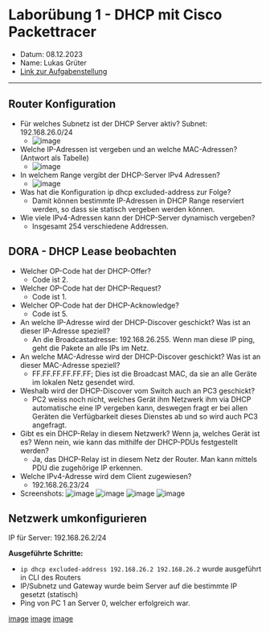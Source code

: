 # Laborübung 1 - DHCP mit Cisco Packettracer

 - Datum: 08.12.2023
 - Name: Lukas Grüter
 - [Link zur Aufgabenstellung](https://gitlab.com/alptbz/m123/-/blob/main/05_DHCP/DHCP_PacketTracer/01_DHCP.md?classId=9ba60267-a232-4ef1-8383-77bdea5d9bdf)

---

## Router Konfiguration

 - Für welches Subnetz ist der DHCP Server aktiv? Subnet: 192.168.26.0/24
   - ![image](DHCP-Pool.png)
 - Welche IP-Adressen ist vergeben und an welche MAC-Adressen? (Antwort als Tabelle)
   - ![image](DHCP-Binding.png)
 - In welchem Range vergibt der DHCP-Server IPv4 Adressen?
   - ![image](DHCP-Range.png)
 - Was hat die Konfiguration ip dhcp excluded-address zur Folge?
   - Damit können bestimmte IP-Adressen in DHCP Range reserviert werden, so dass sie statisch vergeben werden können.
 - Wie viele IPv4-Adressen kann der DHCP-Server dynamisch vergeben?
   - Insgesamt 254 verschiedene Addressen.
   
## DORA - DHCP Lease beobachten

 - Welcher OP-Code hat der DHCP-Offer?
   - Code ist 2.
 - Welcher OP-Code hat der DHCP-Request?
   - Code ist 1.
 - Welcher OP-Code hat der DHCP-Acknowledge?
   - Code ist 5.
 - An welche IP-Adresse wird der DHCP-Discover geschickt? Was ist an dieser IP-Adresse speziell?
   - An die Broadcastadresse: 192.168.26.255. Wenn man diese IP ping, geht die Pakete an alle IPs im Netz.
 - An welche MAC-Adresse wird der DHCP-Discover geschickt? Was ist an dieser MAC-Adresse speziell?
   - FF.FF.FF.FF.FF.FF; Dies ist die Broadcast MAC, da sie an alle Geräte im lokalen Netz gesendet wird.
 - Weshalb wird der DHCP-Discover vom Switch auch an PC3 geschickt?
   - PC2 weiss noch nicht, welches Gerät ihm Netzwerk ihm via DHCP automatische eine IP vergeben kann, deswegen fragt er bei allen Geräten die Verfügbarkeit dieses Dienstes ab und so wird auch PC3 angefragt.
 - Gibt es ein DHCP-Relay in diesem Netzwerk? Wenn ja, welches Gerät ist es? Wenn nein, wie kann das mithilfe der DHCP-PDUs festgestellt werden?
   - Ja, das DHCP-Relay ist in diesem Netz der Router. Man kann mittels PDU die zugehörige IP erkennen.
 - Welche IPv4-Adresse wird dem Client zugewiesen?
   - 192.168.26.23/24
 - Screenshots:
 ![image](DHCP-Discover.png)
 ![image](DHCP-Offer.png)
 ![image](DHCP-Request.jpg)
 ![image](DHCP-ACK.jpg)
 
## Netzwerk umkonfigurieren
 
IP für Server: 192.168.26.2/24

**Ausgeführte Schritte:**

 - ```ip dhcp excluded-address 192.168.26.2 192.168.26.2``` wurde ausgeführt in CLI des Routers
 - IP/Subnetz und Gateway wurde beim Server auf die bestimmte IP gesetzt (statisch)
 - Ping von PC 1 an Server 0, welcher erfolgreich war.

[image](Server-FE0.png)
[image](Server-GW0.png)
[image](Server-WEB.png)
